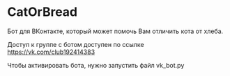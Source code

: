 # CatOrBread
Бот для ВКонтакте, который может помочь Вам отличить кота от хлеба.

Доступ к группе с ботом доступен по ссылке https://vk.com/club192414383

Чтобы активировать бота, нужно запустить файл vk_bot.py
